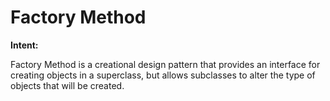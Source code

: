 ﻿# Factory Method

**Intent:**  

Factory Method is a creational design pattern that provides an interface for creating objects in a superclass, but allows subclasses to alter the type of objects that will be created. 